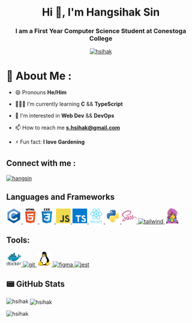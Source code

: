<h1 align="center">Hi 👋, I'm Hangsihak Sin</h1>
<h3 align="center">I am a First Year Computer Science Student at Conestoga College</h3>



<div align="center"> <a href="https://github.com/ryo-ma/github-profile-trophy"><img src="https://github-profile-trophy.vercel.app/?username=hsihak" alt="hsihak" /></a> </div>

# 💫 About Me :
- 😄 Pronouns **He/Him**

- 🧑🏼‍💻 I’m currently learning **C** && **TypeScript**

- 🌱 I'm interested in **Web Dev** && **DevOps**

- 📫 How to reach me **s.hsihak@gmail.com**

- ⚡ Fun fact: **I love Gardening**

## Connect with me :
<p align="left">
<a href="https://linkedin.com/in/hangsin" target="blank"><img align="center" src="https://raw.githubusercontent.com/rahuldkjain/github-profile-readme-generator/master/src/images/icons/Social/linked-in-alt.svg" alt="hangsin" height="30" width="40" /></a>
</p>

## Languages and Frameworks
<div>
  <a href="https://www.cprogramming.com/" target="_blank" rel="noreferrer"> <img src="https://raw.githubusercontent.com/devicons/devicon/master/icons/c/c-original.svg" alt="c" width="40" height="40"/> </a> 
  <a href="https://www.w3.org/html/" target="_blank" rel="noreferrer"> <img src="https://raw.githubusercontent.com/devicons/devicon/master/icons/html5/html5-original-wordmark.svg" alt="html5" width="40" height="40"/> </a>  
  <a href="https://www.w3schools.com/css/" target="_blank" rel="noreferrer"> <img src="https://raw.githubusercontent.com/devicons/devicon/master/icons/css3/css3-original-wordmark.svg" alt="css3" width="40" height="40"/> </a>
  <a href="https://developer.mozilla.org/en-US/docs/Web/JavaScript" target="_blank" rel="noreferrer"> <img src="https://raw.githubusercontent.com/devicons/devicon/master/icons/javascript/javascript-original.svg" alt="javascript" width="40" height="40"/>
  <a href="https://sass-lang.com" target="_blank" rel="noreferrer"><a href="https://www.typescriptlang.org/" target="_blank" rel="noreferrer"> <img src="https://raw.githubusercontent.com/devicons/devicon/master/icons/typescript/typescript-original.svg" alt="typescript" width="40" height="40"/> </a>  
  <a href="https://reactjs.org/" target="_blank" rel="noreferrer"> <img src="https://raw.githubusercontent.com/devicons/devicon/master/icons/react/react-original-wordmark.svg" alt="react" width="40" height="40"/> </a> 
  <a href="https://www.python.org" target="_blank" rel="noreferrer"> <img src="https://raw.githubusercontent.com/devicons/devicon/master/icons/python/python-original.svg" alt="python" width="40" height="40"/>
  <a href="https://sass-lang.com/" target="_blank" rel="noreferrer"> <img src="https://raw.githubusercontent.com/devicons/devicon/master/icons/sass/sass-original.svg" alt="sass" width="40" height="40"/> </a> 
  <a href="https://tailwindcss.com/" target="_blank" rel="noreferrer"> <img src="https://www.vectorlogo.zone/logos/tailwindcss/tailwindcss-icon.svg" alt="tailwind" width="40" height="40"/> </a> 
  <a href="https://emotion.sh/docs/introduction" target="_blank" rel="noreferrer"> <img src="https://raw.githubusercontent.com/emotion-js/emotion/main/emotion.png" alt="emotion" width="40" height="40"/> </a> 
</div>

## Tools: 
<a href="https://www.docker.com/" target="_blank" rel="noreferrer"> <img src="https://raw.githubusercontent.com/devicons/devicon/master/icons/docker/docker-original-wordmark.svg" alt="docker" width="40" height="40"/> </a>
<a href="https://git-scm.com/" target="_blank" rel="noreferrer"> <img src="https://www.vectorlogo.zone/logos/git-scm/git-scm-icon.svg" alt="git" width="40" height="40"/> </a>
<a href="https://www.linux.org/" target="_blank" rel="noreferrer"> <img src="https://raw.githubusercontent.com/devicons/devicon/master/icons/linux/linux-original.svg" alt="linux" width="40" height="40"/> </a>
<a href="https://www.figma.com/" target="_blank" rel="noreferrer"> <img src="https://www.vectorlogo.zone/logos/figma/figma-icon.svg" alt="figma" width="40" height="40"/> </a>
<a href="https://jestjs.io/" target="_blank" rel="noreferrer"> <img src="https://symbols-electrical.getvecta.com/stencil_25/40_jest.5fde12ec22.png" alt="jest" width="40" height="40"/> </a>

## 📟 GitHub Stats
<div> 
  <img align="left" src="https://github-readme-stats.vercel.app/api/top-langs?username=hsihak&show_icons=true&locale=en&layout=compact" alt="hsihak" />
  <p>&nbsp;<img align="center" src="https://github-readme-stats.vercel.app/api?username=hsihak&show_icons=true&locale=en" alt="hsihak" /></p>
</div>

<div align="left">
  <img src="https://komarev.com/ghpvc/?username=hsihak&label=Profile%20views&color=0e75b6&style=flat" alt="hsihak" />
</div>
